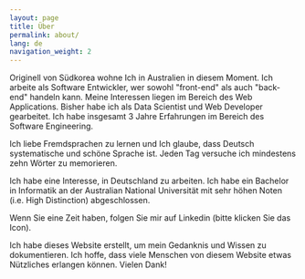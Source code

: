 ```yaml
---
layout: page
title: Über
permalink: about/
lang: de
navigation_weight: 2
---
```


Originell von Südkorea wohne Ich in Australien in diesem Moment. Ich arbeite als Software Entwickler, wer sowohl "front-end" als auch "back-end" handeln kann. Meine Interessen liegen im Bereich des Web Applications. Bisher habe ich als Data Scientist und Web Developer gearbeitet. Ich habe insgesamt 3 Jahre Erfahrungen im Bereich des Software Engineering.

Ich liebe Fremdsprachen zu lernen und Ich glaube, dass Deutsch systematische und schöne Sprache ist. Jeden Tag versuche ich mindestens zehn Wörter zu memorieren.

Ich habe eine Interesse, in Deutschland zu arbeiten. Ich habe ein Bachelor in Informatik an der Australian National Universität mit sehr höhen Noten (i.e. High Distinction) abgeschlossen.

Wenn Sie eine Zeit haben, folgen Sie mir auf Linkedin (bitte klicken Sie das Icon).

Ich habe dieses Website erstellt, um mein Gedanknis und Wissen zu dokumentieren. Ich hoffe, dass viele Menschen von diesem Website etwas Nützliches erlangen können. Vielen Dank!